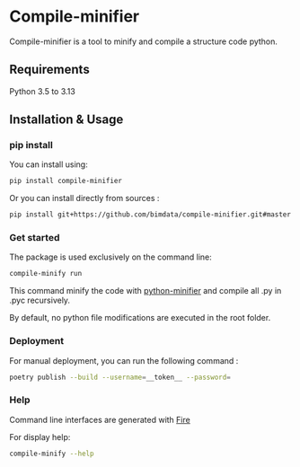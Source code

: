 # Compile-minifier

Compile-minifier is a tool to minify and compile a structure code python.

## Requirements

Python 3.5 to 3.13

## Installation & Usage

### pip install

You can install using:

```sh
pip install compile-minifier
```

Or you can install directly from sources :

```sh
pip install git+https://github.com/bimdata/compile-minifier.git#master
```

### Get started

The package is used exclusively on the command line:

```sh
compile-minify run
```

This command minify the code with [python-minifier](https://pypi.org/project/python-minifier/) and compile all .py in .pyc recursively.

By default, no python file modifications are executed in the root folder.


### Deployment

For manual deployment, you can run the following command :

```sh
poetry publish --build --username=__token__ --password=
```

### Help

Command line interfaces are generated with [Fire](https://github.com/google/python-fire)

For display help:

```sh
compile-minify --help
```
